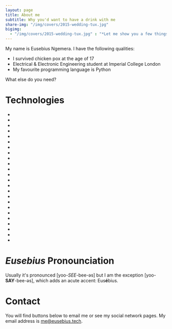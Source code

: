 ```yaml
---
layout: page
title: About me
subtitle: Why you'd want to have a drink with me
share-img: "/img/covers/2015-wedding-tux.jpg"
bigimg:
  - "/img/covers/2015-wedding-tux.jpg" : "*Let me show you a few things*"
---
```


My name is Eusebius Ngemera. I have the following qualities:

- I survived chicken pox at the age of 17
- Electrical & Electronic Engineering student at Imperial College London
- My favourite programming language is Python

What else do you need?

# Technologies


<ul class="list-inline text-center">
  <li title="Amazon Web Services">
    <span class="fa-stack fa-lg">
      <i class="fa fa-amazon fa-stack-1x"></i>
    </span>
  </li>
  <li>
    <span class="fa-stack fa-lg">
      <i class="fa fa-android fa-stack-1x"></i>
    </span>
  </li>
  <li>
    <span class="fa-stack fa-lg">
      <i class="fa fa-bluetooth-b fa-stack-1x"></i>
    </span>
  </li>
  <li>
    <span class="fa-stack fa-lg">
      <i class="fa fa-chrome fa-stack-1x"></i>
    </span>
  </li>
  <li>
    <span class="fa-stack fa-lg">
      <i class="fa fa-facebook fa-stack-1x"></i>
    </span>
  </li>
  <li title="Font Awesome">
    <span class="fa-stack fa-lg">
      <i class="fa fa-font-awesome fa-stack-1x"></i>
    </span>
  </li>
  <li>
    <span class="fa-stack fa-lg">
      <i class="fa fa-git fa-stack-1x"></i>
    </span>
  </li>
  <li>
    <span class="fa-stack fa-lg">
      <i class="fa fa-github fa-stack-1x"></i>
    </span>
  </li>
  <li>
    <span class="fa-stack fa-lg">
      <i class="fa fa-google fa-stack-1x"></i>
    </span>
  </li>
  <li>
    <span class="fa-stack fa-lg">
      <i class="fa fa-google-plus fa-stack-1x"></i>
    </span>
  </li>
  <li>
    <span class="fa-stack fa-lg">
      <i class="fa fa-instagram fa-stack-1x"></i>
    </span>
  </li>
  <li>
    <span class="fa-stack fa-lg">
      <i class="fa fa-linux fa-stack-1x"></i>
    </span>
  </li>
  <li>
    <a href="/donate" title="PayPal">
      <span class="fa-stack fa-lg">
        <i class="fa fa-paypal fa-stack-1x"></i>
      </span>
    </a>
  </li>
  <li>
    <span class="fa-stack fa-lg">
      <i class="fa fa-skype fa-stack-1x"></i>
    </span>
  </li>
  <li>
    <span class="fa-stack fa-lg">
      <i class="fa fa-slack fa-stack-1x"></i>
    </span>
  </li>
  <li>
    <span class="fa-stack fa-lg">
      <i class="fa fa-snapchat-ghost fa-stack-1x"></i>
    </span>
  </li>
  <li>
    <span class="fa-stack fa-lg">
      <i class="fa fa-spotify fa-stack-1x"></i>
    </span>
  </li>
  <li>
    <span class="fa-stack fa-lg">
      <i class="fa fa-stack-overflow fa-stack-1x"></i>
    </span>
  </li>
  <li>
    <span class="fa-stack fa-lg">
      <i class="fa fa-trello fa-stack-1x"></i>
    </span>
  </li>
  <li>
    <span class="fa-stack fa-lg">
      <i class="fa fa-tripadvisor fa-stack-1x"></i>
    </span>
  </li>
  <li>
    <span class="fa-stack fa-lg">
      <i class="fa fa-usb fa-stack-1x"></i>
    </span>
  </li>
  <li>
    <span class="fa-stack fa-lg">
      <i class="fa fa-whatsapp fa-stack-1x"></i>
    </span>
  </li>
  <li>
    <span class="fa-stack fa-lg">
      <i class="fa fa-wikipedia-w fa-stack-1x"></i>
    </span>
  </li>
  <li>
    <span class="fa-stack fa-lg">
      <i class="fa fa-youtube fa-stack-1x"></i>
    </span>
  </li>
</ul>


# *Eusebius* Pronounciation

Usually it's pronounced [yoo-*SEE*-bee-əs] but I am the exception [yoo-**SAY**-bee-əs], which adds an acute accent: Eus**é**bius.


# Contact

You will find buttons below to email me or see my social network pages. My email address is [me@eusebius.tech](mailto:me@eusebius.tech).
